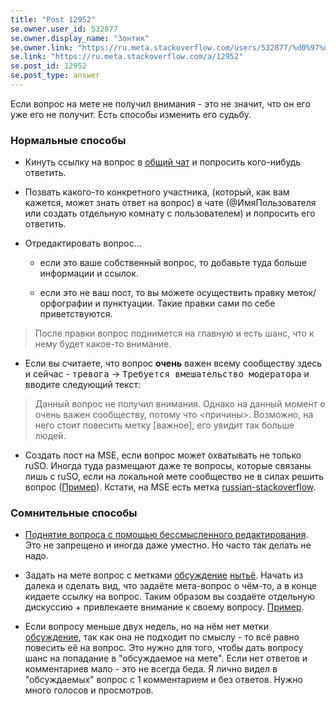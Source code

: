 ```yaml
---
title: "Post 12952"
se.owner.user_id: 532877
se.owner.display_name: "Зонтик"
se.owner.link: "https://ru.meta.stackoverflow.com/users/532877/%d0%97%d0%be%d0%bd%d1%82%d0%b8%d0%ba"
se.link: "https://ru.meta.stackoverflow.com/a/12952"
se.post_id: 12952
se.post_type: answer
---
```

<p>Если вопрос на мете не получил внимания - это не значит, что он его уже его не получит. Есть способы изменить его судьбу.</p>
<h3>Нормальные способы</h3>
<ul>
<li><p>Кинуть ссылку на вопрос в <a href="https://chat.stackexchange.com/rooms/22462/stack-overflow--">общий чат</a> и попросить кого-нибудь ответить.</p>
</li>
<li><p>Позвать какого-то конкретного участника, (который, как вам кажется, может знать ответ на вопрос) в чате (@ИмяПользователя или создать отдельную комнату c пользователем) и попросить его ответить.</p>
</li>
<li><p>Отредактировать вопрос...</p>
<ul>
<li><p>если это ваше собственный вопрос, то добавьте туда больше информации и ссылок.</p>
</li>
<li><p>если это не ваш пост, то вы можете осуществить правку меток/орфографии и пунктуации. Такие правки сами по себе приветствуются.</p>
</li>
</ul>
</li>
</ul>
<blockquote class="spoiler">
<p>После правки вопрос поднимется на главную и есть шанс, что к нему будет какое-то внимание.</p>
</blockquote>
<ul>
<li>Если вы считаете, что вопрос <strong>очень</strong> важен всему сообществу здесь и сейчас - <kbd>тревога</kbd> -&gt; <kbd>Требуется вмешательство модератора</kbd> и вводите следующий текст:</li>
</ul>
<blockquote>
<p>Данный вопрос не получил внимания. Однако на данный момент о очень важен сообществу, потому что &lt;причины&gt;. Возможно, на него стоит повесить метку [важное], его увидит так больше людей.</p>
</blockquote>
<ul>
<li>Создать пост на MSE, если вопрос может охватывать не только ruSO.
Иногда туда размещают даже те вопросы, которые связаны лишь с ruSO, если на локальной мете сообщество не в силах решить вопрос (<a href="https://meta.stackexchange.com/questions/350905/if-a-user-copies-content-from-another-so-post-into-his-own-post-verbatim-is-the">Пример</a>). Кстати, на MSE есть метка <a href="https://ru.stackoverflow.com/questions/tagged/russian-stackoverflow" class="post-tag" title="показать вопросы с меткой [russian-stackoverflow]" aria-label="показать вопросы с меткой [russian-stackoverflow]" rel="tag" aria-labelledby="tag-russian-stackoverflow-tooltip-container">russian-stackoverflow</a>.</li>
</ul>
<h3>Сомнительные способы</h3>
<ul>
<li><p><a href="https://ru.meta.stackoverflow.com/questions/10966/">Поднятие вопроса с помощью бессмысленного редактирования</a>. Это не запрещено и иногда даже уместно. Но часто так делать не надо.</p>
</li>
<li><p>Задать на мете вопрос с метками <a href="https://ru.stackoverflow.com/questions/tagged/%d0%be%d0%b1%d1%81%d1%83%d0%b6%d0%b4%d0%b5%d0%bd%d0%b8%d0%b5" class="post-tag" title="показать вопросы с меткой [обсуждение]" aria-label="показать вопросы с меткой [обсуждение]" rel="tag" aria-labelledby="tag-обсуждение-tooltip-container">обсуждение</a> <a href="https://ru.stackoverflow.com/questions/tagged/%d0%bd%d1%8b%d1%82%d1%8c%d1%91" class="post-tag" title="показать вопросы с меткой [нытьё]" aria-label="показать вопросы с меткой [нытьё]" rel="tag" aria-labelledby="tag-нытьё-tooltip-container">нытьё</a>. Начать из далека и сделать вид, что задаёте мета-вопрос о чём-то, а в конце кидаете ссылку на вопрос. Таким образом вы создаёте отдельную дискуссию + привлекаете  внимание к своему вопросу. <a href="https://ru.meta.stackoverflow.com/questions/428">Пример</a>.</p>
</li>
<li><p>Если вопросу меньше двух недель, но на нём нет метки <a href="https://ru.stackoverflow.com/questions/tagged/%d0%be%d0%b1%d1%81%d1%83%d0%b6%d0%b4%d0%b5%d0%bd%d0%b8%d0%b5" class="post-tag" title="показать вопросы с меткой [обсуждение]" aria-label="показать вопросы с меткой [обсуждение]" rel="tag" aria-labelledby="tag-обсуждение-tooltip-container">обсуждение</a>, так как она не подходит по смыслу - то всё равно повесить её на вопрос. Это нужно для того, чтобы дать вопросу шанс на попадание в &quot;обсуждаемое на мете&quot;. Если нет ответов и комментариев мало - это не всегда беда. Я лично видел в &quot;обсуждаемых&quot; вопрос с 1 комментарием и без ответов. Нужно много голосов и просмотров.</p>
</li>
</ul>
